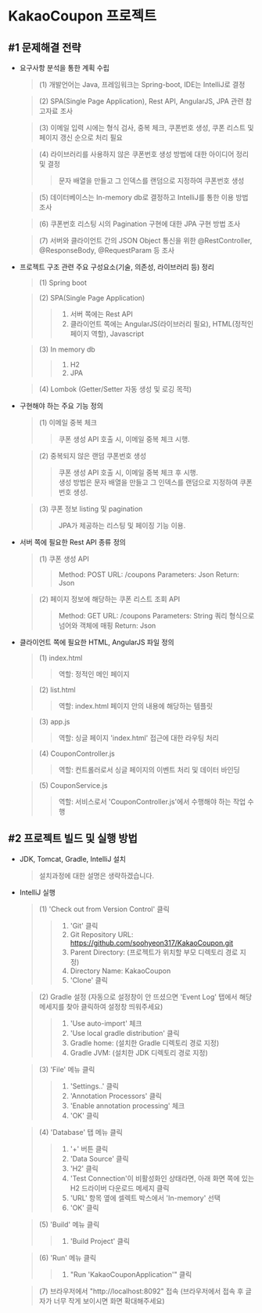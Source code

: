 KakaoCoupon 프로젝트
=
#1 문제해결 전략
-
- 요구사항 분석을 통한 계획 수립
  >(1) 개발언어는 Java, 프레임워크는 Spring-boot, IDE는 IntelliJ로 결정   
  
  >(2) SPA(Single Page Application), Rest API, AngularJS, JPA 관련 참고자료 조사  
  
  >(3) 이메일 입력 시에는 형식 검사, 중복 체크, 쿠폰번호 생성, 쿠폰 리스트 및 페이지 갱신 순으로 처리 필요  
  
  >(4) 라이브러리를 사용하지 않은 쿠폰번호 생성 방법에 대한 아이디어 정리 및 결정  
  >>문자 배열을 만들고 그 인덱스를 랜덤으로 지정하여 쿠폰번호 생성
  
  >(5) 데이터베이스는 In-memory db로 결정하고 IntelliJ를 통한 이용 방법 조사
  
  >(6) 쿠폰번호 리스팅 시의 Pagination 구현에 대한 JPA 구현 방법 조사
  
  >(7) 서버와 클라이언트 간의 JSON Object 통신을 위한 @RestController, @ResponseBody, @RequestParam 등 조사
  
- 프로젝트 구조 관련 주요 구성요소(기술, 의존성, 라이브러리 등) 정리
  >(1) Spring boot
  
  >(2) SPA(Single Page Application)
  >>1. 서버 쪽에는 Rest API
  >>1. 클라이언트 쪽에는 AngularJS(라이브러리 필요), HTML(정적인 페이지 역할), Javascript 
  
  >(3) In memory db
  >>1. H2
  >>2. JPA
  
  >(4) Lombok (Getter/Setter 자동 생성 및 로깅 목적)
   
- 구현해야 하는 주요 기능 정의
  >(1) 이메일 중복 체크
  >>쿠폰 생성 API 호출 시, 이메일 중복 체크 시행.
  
  >(2) 중복되지 않은 랜덤 쿠폰번호 생성
  >>쿠폰 생성 API 호출 시, 이메일 중복 체크 후 시행.  
  >>생성 방법은 문자 배열을 만들고 그 인덱스를 랜덤으로 지정하여 쿠폰번호 생성.
 
  >(3) 쿠폰 정보 listing 및 pagination
  >>JPA가 제공하는 리스팅 및 페이징 기능 이용.

- 서버 쪽에 필요한 Rest API 종류 정의
  >(1) 쿠폰 생성 API
  >>Method: POST
  >>URL: /coupons
  >>Parameters: Json
  >>Return: Json
  
  >(2) 페이지 정보에 해당하는 쿠폰 리스트 조회 API
  >>Method: GET
  >>URL: /coupons
  >>Parameters: String 쿼리 형식으로 넘어와 객체에 매핑
  >>Return: Json

- 클라이언트 쪽에 필요한 HTML, AngularJS 파일 정의
  >(1) index.html
  >>역할: 정적인 메인 페이지
  
  >(2) list.html
  >>역할: index.html 페이지 안의 내용에 해당하는 템플릿
  
  >(3) app.js
  >>역할: 싱글 페이지 'index.html' 접근에 대한 라우팅 처리
  
  >(4) CouponController.js
  >>역할: 컨트롤러로서 싱글 페이지의 이벤트 처리 및 데이터 바인딩 

  >(5) CouponService.js
  >>역할: 서비스로서 'CouponController.js'에서 수행해야 하는 작업 수행 

#2 프로젝트 빌드 및 실행 방법
-
- JDK, Tomcat, Gradle, IntelliJ 설치
  >설치과정에 대한 설명은 생략하겠습니다.
  
- IntelliJ 실행  
  >(1) 'Check out from Version Control' 클릭  
  >>1. 'Git' 클릭  
  >>1. Git Repository URL: https://github.com/soohyeon317/KakaoCoupon.git  
  >>1. Parent Directory: (프로젝트가 위치할 부모 디렉토리 경로 지정)  
  >>1. Directory Name: KakaoCoupon  
  >>1. 'Clone' 클릭  
  
  >(2)  Gradle 설정 (자동으로 설정창이 안 뜨셨으면 'Event Log' 탭에서 해당 메세지를 찾아 클릭하여 설정창 띄워주세요)
  >>1. 'Use auto-import' 체크  
  >>1. 'Use local gradle distribution' 클릭  
  >>1. Gradle home: (설치한 Gradle 디렉토리 경로 지정)  
  >>1. Gradle JVM: (설치한 JDK 디렉토리 경로 지정)   
  
  >(3) 'File' 메뉴 클릭  
  >>1. 'Settings..' 클릭  
  >>1. 'Annotation Processors' 클릭  
  >>1. 'Enable annotation processing' 체크    
  >>1. 'OK' 클릭  

  >(4) 'Database' 탭 메뉴 클릭
  >>1. '+' 버튼 클릭  
  >>1. 'Data Source' 클릭  
  >>1. 'H2' 클릭  
  >>1. 'Test Connection'이 비활성화인 상태라면, 아래 화면 쪽에 있는 H2 드라이버 다운로드 메세지 클릭
  >>1. 'URL' 항목 옆에 셀렉트 박스에서 'In-memory' 선택
  >>1. 'OK' 클릭
  
  >(5) 'Build' 메뉴 클릭
  >>1. 'Build Project' 클릭

  >(6) 'Run' 메뉴 클릭
  >>1. "Run 'KakaoCouponApplication'" 클릭
  
  >(7) 브라우저에서 "http://localhost:8092" 접속 (브라우저에서 접속 후 글자가 너무 작게 보이시면 화면 확대해주세요)